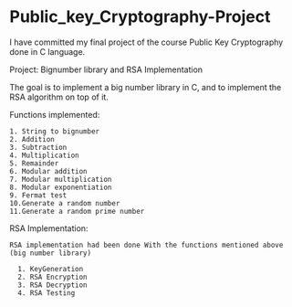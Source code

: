 # Public_key_Cryptography-Project

I have committed my final project of the course Public Key Cryptography done in C language.

Project: Bignumber library and RSA Implementation
  
  The goal is to implement a big number library in C, and to implement the RSA
  algorithm on top of it. 
  
  Functions implemented:
  
    1. String to bignumber
    2. Addition
    3. Subtraction
    4. Multiplication
    5. Remainder
    6. Modular addition
    7. Modular multiplication
    8. Modular exponentiation
    9. Fermat test
    10.Generate a random number
    11.Generate a random prime number
    
  RSA Implementation:
  
    RSA implementation had been done With the functions mentioned above (big number library)
    
      1. KeyGeneration
      2. RSA Encryption
      3. RSA Decryption
      4. RSA Testing
